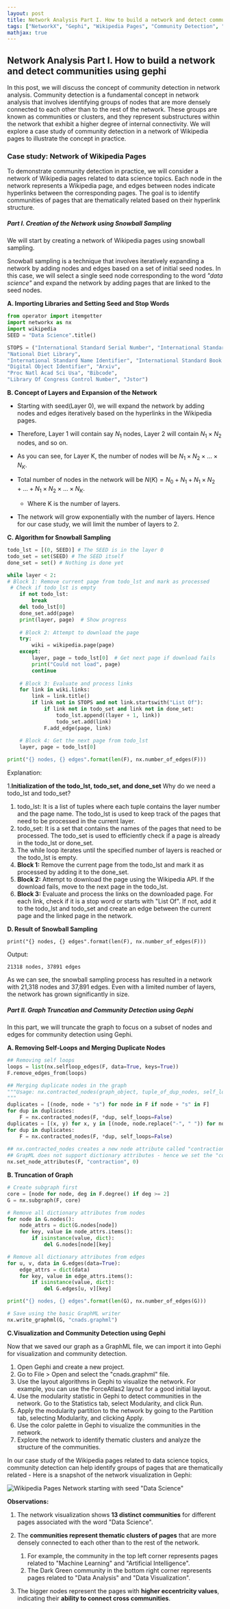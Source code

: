 ```yaml
---
layout: post
title: Network Analysis Part I. How to build a network and detect communities using gephi
tags: ["NetworkX", "Gephi", "Wikipedia Pages", "Community Detection", "Snowball Sampling"]
mathjax: true
---
```

## Network Analysis Part I. How to build a network and detect communities using gephi

In this post, we will discuss the concept of community detection in network analysis. Community detection is a fundamental concept in network analysis that involves identifying groups of nodes that are more densely connected to each other than to the rest of the network. These groups are known as communities or clusters, and they represent substructures within the network that exhibit a higher degree of internal connectivity. We will explore a case study of community detection in a network of Wikipedia pages to illustrate the concept in practice.

### Case study: Network of Wikipedia Pages

To demonstrate community detection in practice, we will consider a network of Wikipedia pages related to data science topics. Each node in the network represents a Wikipedia page, and edges between nodes indicate hyperlinks between the corresponding pages. The goal is to identify communities of pages that are thematically related based on their hyperlink structure.

##### Part I. Creation of the Network using Snowball Sampling

We will start by creating a network of Wikipedia pages using snowball sampling. 

Snowball sampling is a technique that involves iteratively expanding a network by adding nodes and edges based on a set of initial seed nodes. In this case, we will select a single seed node corresponding to the word *"data science"*  and expand the network by adding pages that are linked to the seed nodes.

**A. Importing Libraries and Setting Seed and Stop Words**
```python
from operator import itemgetter 
import networkx as nx
import wikipedia
SEED = "Data Science".title()

STOPS = ("International Standard Serial Number", "International Standard Book Number",
"National Diet Library",
"International Standard Name Identifier", "International Standard Book Number (Identifier)", "Pubmed Identifier", "Pubmed Central",
"Digital Object Identifier", "Arxiv",
"Proc Natl Acad Sci Usa", "Bibcode",
"Library Of Congress Control Number", "Jstor")
```

**B. Concept of Layers and Expansion of the Network**

- Starting with seed(Layer 0), we will expand the network by adding nodes and edges iteratively based on the hyperlinks in the Wikipedia pages.

- Therefore, Layer 1 will contain say $N_1$ nodes, Layer 2 will contain $N_1 \times N_2$ nodes, and so on.

- As you can see, for Layer K, the number of nodes will be $N_1 \times N_2 \times \ldots \times N_K$.

- Total number of nodes in the network will be $N(K) = N_0 + N_1 + N_1 \times N_2 + \ldots + N_1 \times N_2 \times \ldots \times N_K$. 
  - Where K is the number of layers.

- The network will grow exponentially with the number of layers. Hence for our case study, we will limit the number of layers to 2.

**C. Algorithm for Snowball Sampling**
```python
todo_lst = [(0, SEED)] # The SEED is in the layer 0 
todo_set = set(SEED) # The SEED itself
done_set = set() # Nothing is done yet

while layer < 2:
# Block 1: Remove current page from todo_lst and mark as processed
 # Check if todo_lst is empty
    if not todo_lst:
        break
    del todo_lst[0]
    done_set.add(page)
    print(layer, page)  # Show progress
    
    # Block 2: Attempt to download the page
    try:
        wiki = wikipedia.page(page)
    except:
        layer, page = todo_lst[0]  # Get next page if download fails
        print("Could not load", page)
        continue
    
    # Block 3: Evaluate and process links
    for link in wiki.links:
        link = link.title()
        if link not in STOPS and not link.startswith("List Of"):
            if link not in todo_set and link not in done_set:
                todo_lst.append((layer + 1, link))
                todo_set.add(link)
            F.add_edge(page, link)
    
    # Block 4: Get the next page from todo_lst
    layer, page = todo_lst[0]

print("{} nodes, {} edges".format(len(F), nx.number_of_edges(F)))
```
Explanation:

1.**Initialization of the todo_lst, todo_set, and done_set**
Why do we need a todo_lst and todo_set?
   1. todo_lst: It is a list of tuples where each tuple contains the layer number and the page name. The todo_lst is used to keep track of the pages that need to be processed in the current layer.
   2. todo_set: It is a set that contains the names of the pages that need to be processed. The todo_set is used to efficiently check if a page is already in the todo_lst or done_set.
2. The while loop iterates until the specified number of layers is reached or the todo_lst is empty.
3. **Block 1:** Remove the current page from the todo_lst and mark it as processed by adding it to the done_set.
4. **Block 2:** Attempt to download the page using the Wikipedia API. If the download fails, move to the next page in the todo_lst.
5. **Block 3:** Evaluate and process the links on the downloaded page. For each link, check if it is a stop word or starts with "List Of". If not, add it to the todo_lst and todo_set and create an edge between the current page and the linked page in the network.

**D. Result of Snowball Sampling**
```
print("{} nodes, {} edges".format(len(F), nx.number_of_edges(F)))
```
Output:
```
21318 nodes, 37891 edges
```
As we can see, the snowball sampling process has resulted in a network with 21,318 nodes and 37,891 edges. Even with a limited number of layers, the network has grown significantly in size.


##### Part II. Graph Truncation and Community Detection using Gephi

In this part, we will truncate the graph to focus on a subset of nodes and edges for community detection using Gephi.

**A. Removing Self-Loops and Merging Duplicate Nodes**
```python
## Removing self loops
loops = list(nx.selfloop_edges(F, data=True, keys=True))
F.remove_edges_from(loops) 

## Merging duplicate nodes in the graph 
"""Usage: nx.contracted_nodes(graph_object, tuple_of_dup_nodes, self_loops=False)
"""
duplicates = [(node, node + "s") for node in F if node + "s" in F] 
for dup in duplicates:
    F = nx.contracted_nodes(F, *dup, self_loops=False) 
duplicates = [(x, y) for x, y in [(node, node.replace("-", " ")) for node in F] if x != y and y in F] 
for dup in duplicates:
    F = nx.contracted_nodes(F, *dup, self_loops=False) 
    
## nx.contracted_nodes creates a new node attribute called "contraction" whose value is a dictionary
## GrapML does not support dictionary attributes - hence we set the "contraction" to 0
nx.set_node_attributes(F, "contraction", 0)
```

**B. Truncation of Graph**
```python
# Create subgraph first
core = [node for node, deg in F.degree() if deg >= 2]
G = nx.subgraph(F, core)

# Remove all dictionary attributes from nodes
for node in G.nodes():
    node_attrs = dict(G.nodes[node])
    for key, value in node_attrs.items():
        if isinstance(value, dict):
            del G.nodes[node][key]

# Remove all dictionary attributes from edges
for u, v, data in G.edges(data=True):
    edge_attrs = dict(data)
    for key, value in edge_attrs.items():
        if isinstance(value, dict):
            del G.edges[u, v][key]

print("{} nodes, {} edges".format(len(G), nx.number_of_edges(G)))

# Save using the basic GraphML writer
nx.write_graphml(G, "cnads.graphml")
```

**C.Visualization and Community Detection using Gephi**

Now that we saved our graph as a GraphML file, we can import it into Gephi for visualization and community detection.

1. Open Gephi and create a new project.
2. Go to File > Open and select the "cnads.graphml" file.
3. Use the layout algorithms in Gephi to visualize the network. For example, you can use the ForceAtlas2 layout for a good initial layout. 
4. Use the modularity statistic in Gephi to detect communities in the network. Go to the Statistics tab, select Modularity, and click Run.
5. Apply the modularity partition to the network by going to the Partition tab, selecting Modularity, and clicking Apply.
6. Use the color palette in Gephi to visualize the communities in the network.
7. Explore the network to identify thematic clusters and analyze the structure of the communities.

In our case study of the Wikipedia pages related to data science topics, community detection can help identify groups of pages that are thematically related - Here is a snapshot of the network visualization in Gephi:

![Wikipedia Pages Network starting with seed "Data Science"][image-id]

[image-id]: ../files/NetworkAnalysis/cna_ds_wiki_with_eccentricity_nodes.png

**Observations:**

1. The network visualization shows **13 distinct communities** for different pages associated with the word "Data Science".

2. The **communities represent thematic clusters of pages** that are more densely connected to each other than to the rest of the network.
   1. For example, the community in the top left corner represents pages related to "Machine Learning" and "Artificial Intelligence".
   2. The Dark Green community in the bottom right corner represents pages related to "Data Analysis" and "Data Visualization".

3. The bigger nodes represent the pages with **higher eccentricity values**, indicating their **ability to connect cross communities**.